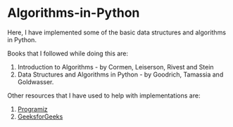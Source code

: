 # Algorithms-in-Python
Here, I have implemented some of the basic data structures and algorithms in Python.

Books that I followed while doing this are:
1. Introduction to Algorithms - by Cormen, Leiserson, Rivest and Stein
2. Data Structures and Algorithms in Python - by Goodrich, Tamassia and Goldwasser.

Other resources that I have used to help with implementations are:
1. [Programiz](https://www.programiz.com/dsa)
2. [GeeksforGeeks](https://www.geeksforgeeks.org/data-structures/)

